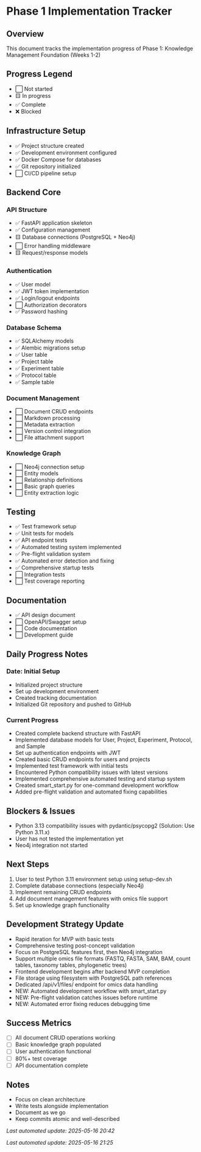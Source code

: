 # Phase 1 Implementation Tracker

## Overview
This document tracks the implementation progress of Phase 1: Knowledge Management Foundation (Weeks 1-2)

## Progress Legend
- ⬜ Not started
- 🟨 In progress
- ✅ Complete
- ❌ Blocked

## Infrastructure Setup
- ✅ Project structure created
- ✅ Development environment configured
- ✅ Docker Compose for databases
- ✅ Git repository initialized
- ⬜ CI/CD pipeline setup

## Backend Core
### API Structure
- ✅ FastAPI application skeleton
- ✅ Configuration management
- 🟨 Database connections (PostgreSQL + Neo4j)
- ⬜ Error handling middleware
- 🟨 Request/response models

### Authentication
- ✅ User model
- ✅ JWT token implementation
- ✅ Login/logout endpoints
- ⬜ Authorization decorators
- ✅ Password hashing

### Database Schema
- ✅ SQLAlchemy models
- ✅ Alembic migrations setup
- ✅ User table
- ✅ Project table
- ✅ Experiment table
- ✅ Protocol table
- ✅ Sample table

### Document Management
- ⬜ Document CRUD endpoints
- ⬜ Markdown processing
- ⬜ Metadata extraction
- ⬜ Version control integration
- ⬜ File attachment support

### Knowledge Graph
- ⬜ Neo4j connection setup
- ⬜ Entity models
- ⬜ Relationship definitions
- ⬜ Basic graph queries
- ⬜ Entity extraction logic

## Testing
- ✅ Test framework setup
- ✅ Unit tests for models
- ✅ API endpoint tests
- ✅ Automated testing system implemented
- ✅ Pre-flight validation system
- ✅ Automated error detection and fixing
- ✅ Comprehensive startup tests
- ⬜ Integration tests
- ⬜ Test coverage reporting

## Documentation
- ✅ API design document
- ⬜ OpenAPI/Swagger setup
- ⬜ Code documentation
- ⬜ Development guide

## Daily Progress Notes

### Date: Initial Setup
- Initialized project structure
- Set up development environment
- Created tracking documentation
- Initialized Git repository and pushed to GitHub

### Current Progress
- Created complete backend structure with FastAPI
- Implemented database models for User, Project, Experiment, Protocol, and Sample
- Set up authentication endpoints with JWT
- Created basic CRUD endpoints for users and projects
- Implemented test framework with initial tests
- Encountered Python compatibility issues with latest versions
- Implemented comprehensive automated testing and startup system
- Created smart_start.py for one-command development workflow
- Added pre-flight validation and automated fixing capabilities

## Blockers & Issues
- Python 3.13 compatibility issues with pydantic/psycopg2 (Solution: Use Python 3.11.x)
- User has not tested the implementation yet
- Neo4j integration not started

## Next Steps
1. User to test Python 3.11 environment setup using setup-dev.sh
2. Complete database connections (especially Neo4j)
3. Implement remaining CRUD endpoints
4. Add document management features with omics file support
5. Set up knowledge graph functionality

## Development Strategy Update
- Rapid iteration for MVP with basic tests
- Comprehensive testing post-concept validation
- Focus on PostgreSQL features first, then Neo4j integration
- Support multiple omics file formats (FASTQ, FASTA, SAM, BAM, count tables, taxonomy tables, phylogenetic trees)
- Frontend development begins after backend MVP completion
- File storage using filesystem with PostgreSQL path references
- Dedicated /api/v1/files/ endpoint for omics data handling
- NEW: Automated development workflow with smart_start.py
- NEW: Pre-flight validation catches issues before runtime
- NEW: Automated error fixing reduces debugging time

## Success Metrics
- [ ] All document CRUD operations working
- [ ] Basic knowledge graph populated
- [ ] User authentication functional
- [ ] 80%+ test coverage
- [ ] API documentation complete

## Notes
- Focus on clean architecture
- Write tests alongside implementation
- Document as we go
- Keep commits atomic and well-described

_Last automated update: 2025-05-16 20:42_

_Last automated update: 2025-05-16 21:25_